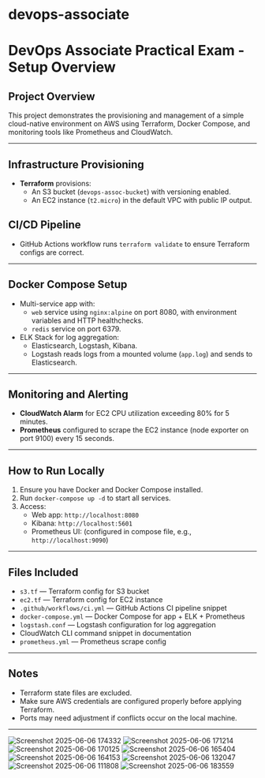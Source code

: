# devops-associate
# DevOps Associate Practical Exam - Setup Overview

## Project Overview

This project demonstrates the provisioning and management of a simple cloud-native environment on AWS using Terraform, Docker Compose, and monitoring tools like Prometheus and CloudWatch.

---

## Infrastructure Provisioning

- **Terraform** provisions:
  - An S3 bucket (`devops-assoc-bucket`) with versioning enabled.
  - An EC2 instance (`t2.micro`) in the default VPC with public IP output.

## CI/CD Pipeline

- GitHub Actions workflow runs `terraform validate` to ensure Terraform configs are correct.

---

## Docker Compose Setup

- Multi-service app with:
  - `web` service using `nginx:alpine` on port 8080, with environment variables and HTTP healthchecks.
  - `redis` service on port 6379.
- ELK Stack for log aggregation:
  - Elasticsearch, Logstash, Kibana.
  - Logstash reads logs from a mounted volume (`app.log`) and sends to Elasticsearch.

---

## Monitoring and Alerting

- **CloudWatch Alarm** for EC2 CPU utilization exceeding 80% for 5 minutes.
- **Prometheus** configured to scrape the EC2 instance (node exporter on port 9100) every 15 seconds.

---

## How to Run Locally

1. Ensure you have Docker and Docker Compose installed.
2. Run `docker-compose up -d` to start all services.
3. Access:
   - Web app: `http://localhost:8080`
   - Kibana: `http://localhost:5601`
   - Prometheus UI: (configured in compose file, e.g., `http://localhost:9090`)

---

## Files Included

- `s3.tf` — Terraform config for S3 bucket
- `ec2.tf` — Terraform config for EC2 instance
- `.github/workflows/ci.yml` — GitHub Actions CI pipeline snippet
- `docker-compose.yml` — Docker Compose for app + ELK + Prometheus
- `logstash.conf` — Logstash configuration for log aggregation
- CloudWatch CLI command snippet in documentation
- `prometheus.yml` — Prometheus scrape config

---

## Notes

- Terraform state files are excluded.
- Make sure AWS credentials are configured properly before applying Terraform.
- Ports may need adjustment if conflicts occur on the local machine.

---
![Screenshot 2025-06-06 174332](https://github.com/user-attachments/assets/2986748a-d479-4959-925c-b431d7f7f9aa)
![Screenshot 2025-06-06 171214](https://github.com/user-attachments/assets/76a057d0-87a7-4234-9071-d93c6f6c2d35)
![Screenshot 2025-06-06 170125](https://github.com/user-attachments/assets/9fdefc7f-ad29-42d2-8f10-20c4b89c9ced)
![Screenshot 2025-06-06 165404](https://github.com/user-attachments/assets/8dc7701a-328f-4ae7-b795-2f7329bea9c3)
![Screenshot 2025-06-06 164153](https://github.com/user-attachments/assets/d7e12155-8ff1-4021-8b93-ff4f26dcf119)
![Screenshot 2025-06-06 132047](https://github.com/user-attachments/assets/da00c525-31e5-4596-ad63-11fa0e54ad75)
![Screenshot 2025-06-06 111808](https://github.com/user-attachments/assets/289195a5-dd0b-4dbd-99ec-382f70688017)
![Screenshot 2025-06-06 183559](https://github.com/user-attachments/assets/c8cccdb0-b725-4c25-a181-ed0567f50b8a)
